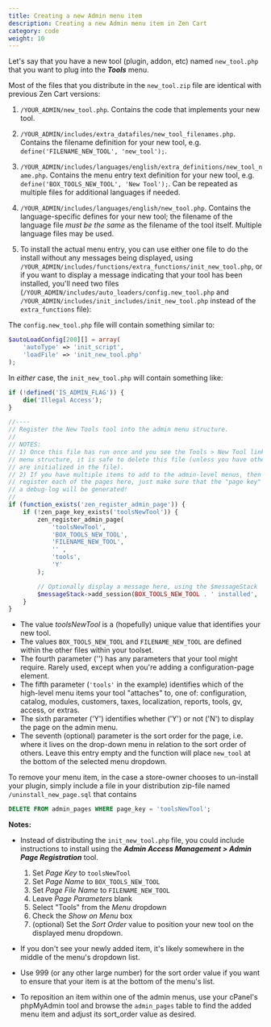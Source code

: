 ```yaml
---
title: Creating a new Admin menu item 
description: Creating a new Admin menu item in Zen Cart 
category: code
weight: 10
---
```


Let's say that you have a new tool (plugin, addon, etc) named `new_tool.php` that you want to plug into the ***Tools*** menu.

Most of the files that you distribute in the `new_tool.zip` file are identical with previous Zen Cart versions:

1. `/YOUR_ADMIN/new_tool.php`.  Contains the code that implements your new tool.

2. `/YOUR_ADMIN/includes/extra_datafiles/new_tool_filenames.php`.  Contains the filename definition for your new tool, e.g. `define('FILENAME_NEW_TOOL', 'new_tool');`.

3. `/YOUR_ADMIN/includes/languages/english/extra_definitions/new_tool_name.php`.  Contains the menu entry text definition for your new tool, e.g. `define('BOX_TOOLS_NEW_TOOL', 'New Tool');`. Can be repeated as multiple files for additional languages if needed.

4. `/YOUR_ADMIN/includes/languages/english/new_tool.php`.  Contains the language-specific defines for your new tool; the filename of the language file *must be the same* as  the filename of the tool itself. Multiple language files may be used.

5. To install the actual menu entry, you can use either one file to do the install without any messages being displayed, using `/YOUR_ADMIN/includes/functions/extra_functions/init_new_tool.php`, 
or if you want to display a message indicating that your tool has been installed, you'll need two files  (`/YOUR_ADMIN/includes/auto_loaders/config.new_tool.php` and `/YOUR_ADMIN/includes/init_includes/init_new_tool.php` instead of the `extra_functions` file):

The `config.new_tool.php` file will contain something similar to:

```php
$autoLoadConfig[200][] = array(
    'autoType' => 'init_script',
    'loadFile' => 'init_new_tool.php'
);
```

In *either* case, the `init_new_tool.php` will contain something like:

```php
if (!defined('IS_ADMIN_FLAG')) {
    die('Illegal Access');
} 

//----
// Register the New Tools tool into the admin menu structure.
//
// NOTES:  
// 1) Once this file has run once and you see the Tools > New Tool link in the admin
// menu structure, it is safe to delete this file (unless you have other functions that
// are initialized in the file).
// 2) If you have multiple items to add to the admin-level menus, then you should 
// register each of the pages here, just make sure that the "page key" is unique or 
// a debug-log will be generated!
//
if (function_exists('zen_register_admin_page')) {
    if (!zen_page_key_exists('toolsNewTool')) {
        zen_register_admin_page(
            'toolsNewTool', 
            'BOX_TOOLS_NEW_TOOL', 
            'FILENAME_NEW_TOOL',
            '' , 
            'tools', 
            'Y'
        );

        // Optionally display a message here, using the $messageStack
        $messageStack->add_session(BOX_TOOLS_NEW_TOOL . ' installed', 'success');
    }    
}
```

- The value *toolsNewTool* is a (hopefully) unique value that identifies your new tool.
- The values `BOX_TOOLS_NEW_TOOL` and `FILENAME_NEW_TOOL` are defined within the other files within your toolset.
- The fourth parameter ('') has any parameters that your tool might require.  Rarely used, except when you're adding a configuration-page element.
- The fifth parameter (`'tools'` in the example) identifies which of the high-level menu items your tool "attaches" to, one of: configuration,  catalog, modules, customers, taxes, localization, reports, tools, gv,  access, or extras.
- The sixth parameter ('Y') identifies whether ('Y') or not ('N') to display the page on the admin menu.
- The seventh (optional) parameter is the sort order for the page, i.e. where it lives on the drop-down menu in relation to the sort order of others.  Leave this entry empty and the function will place `new_tool` at the bottom of the selected menu dropdown.

To remove your menu item, in the case a store-owner chooses to  un-install your plugin, simply include a file in your distribution zip-file named  `/uninstall_new_page.sql` that contains

```sql
DELETE FROM admin_pages WHERE page_key = 'toolsNewTool';
```

**Notes:**

- Instead of distributing the `init_new_tool.php` file, you could include instructions to install using the ***Admin Access  Management > Admin Page Registration*** tool.
  1. Set *Page Key* to `toolsNewTool`
  2. Set *Page Name* to `BOX_TOOLS_NEW_TOOL`
  3. Set *Page File Name* to `FILENAME_NEW_TOOL`
  4. Leave *Page Parameters* blank
  5. Select "Tools" from the *Menu* dropdown
  6. Check the *Show on Menu* box
  7. (optional) Set the *Sort Order* value to position your new tool on the displayed menu dropdown.

- If you don't see your newly added item, it's likely somewhere in the middle of the menu's dropdown list.
- Use 999 (or any other large number) for the sort order value if you want to ensure that your item is at the bottom of the menu's list.
- To reposition an item within one of the admin menus, use your cPanel's phpMyAdmin tool and  browse the `admin_pages` table to find the added menu item and adjust its sort_order value as desired.
